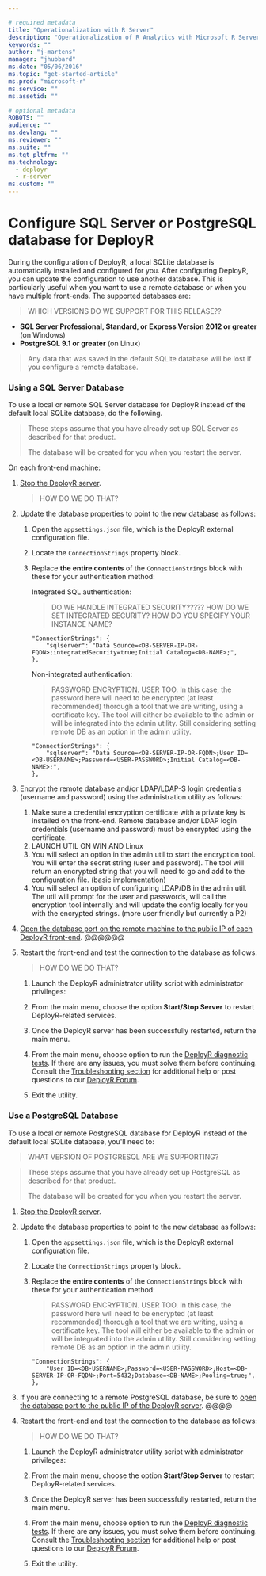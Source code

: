 ```yaml
---

# required metadata
title: "Operationalization with R Server"
description: "Operationalization of R Analytics with Microsoft R Server"
keywords: ""
author: "j-martens"
manager: "jhubbard"
ms.date: "05/06/2016"
ms.topic: "get-started-article"
ms.prod: "microsoft-r"
ms.service: ""
ms.assetid: ""

# optional metadata
ROBOTS: ""
audience: ""
ms.devlang: ""
ms.reviewer: ""
ms.suite: ""
ms.tgt_pltfrm: ""
ms.technology: 
  - deployr
  - r-server
ms.custom: ""
---
```


# Configure SQL Server or PostgreSQL database for DeployR

During the configuration of DeployR, a local SQLite database is automatically installed and configured for you. After configuring DeployR, you can update the configuration to use another database. This is particularly useful when you want to use a remote database or when you have multiple front-ends. The supported databases are:

> WHICH VERSIONS DO WE SUPPORT FOR THIS RELEASE??

+ **SQL Server Professional, Standard, or Express Version 2012 or greater** (on Windows)
+ **PostgreSQL 9.1 or greater** (on Linux) 

> Any data that was saved in the default SQLite database will be lost if you configure a remote database.

<a name="sqlserver"></a>

### Using a SQL Server Database

To use a local or remote SQL Server database for DeployR instead of the default local SQLite database, do the following.

> These steps assume that you have already set up SQL Server as described for that product.
>
> The database will be created for you when you restart the server.

On each front-end machine:

1.  [Stop the DeployR server](deployr-common-administration-tasks.md#startstop).
    > HOW DO WE DO THAT?

1.  Update the database properties to point to the new database as follows:

    1.  Open the `appsettings.json` file, which is the DeployR external configuration file.

    2.  Locate the `ConnectionStrings` property block.

    3.  Replace **the entire contents** of the `ConnectionStrings` block with these for your authentication method:

        Integrated SQL authentication:

        > DO WE HANDLE INTEGRATED SECURITY????? HOW DO WE SET INTEGRATED SECURITY? HOW DO YOU SPECIFY YOUR INSTANCE NAME?  

            "ConnectionStrings": {
                "sqlserver": "Data Source=<DB-SERVER-IP-OR-FQDN>;integratedSecurity=true;Initial Catalog=<DB-NAME>;",
            },
            
        Non-integrated authentication:
        > PASSWORD ENCRYPTION. USER TOO. In this case, the password here will need to be encrypted (at least recommended) thorough a tool that we are writing, using a certificate key. The tool will either be available to the admin or will be integrated into the admin utility. Still considering setting remote DB as an option in the admin utility.

            "ConnectionStrings": {
                "sqlserver": "Data Source=<DB-SERVER-IP-OR-FQDN>;User ID=<DB-USERNAME>;Password=<USER-PASSWORD>;Initial Catalog=<DB-NAME>;",
            },

1. Encrypt the remote database and/or LDAP/LDAP-S login credentials (username and password) using the administration utility as follows:
    1. Make sure a credential encryption certificate with a private key is installed on the front-end.  Remote database and/or LDAP login credentials (username and password) must be encrypted using the certificate.
    1. LAUNCH UTIL ON WIN AND Linux
    1. You will select an option in the admin util to start the encryption tool. You will enter the secret string (user and password). The tool will return an encrypted string that you will need to go and add to the configuration file. (basic implementation)
    1. You will select an option of configuring LDAP/DB in the admin util. The util will prompt for the user and passwords, will call the encryption tool internally and will update the config locally for you with the encrypted strings. (more user friendly but currently a P2)

1. [Open the database port on the remote machine to the public IP of each DeployR front-end](#firewall).  @@@@@@

1.  Restart the front-end and test the connection to the database as follows:
    > HOW DO WE DO THAT?

    1.  Launch the DeployR administrator utility script with administrator privileges:

    1.  From the main menu, choose the option **Start/Stop Server** to restart DeployR-related services.

    1.  Once the DeployR server has been successfully restarted, return the main menu.

    1.  From the main menu, choose option to run the [DeployR diagnostic tests](deployr-admin-diagnostics-troubleshooting.md#diagnostic-testing). If there are any issues, you must solve them before continuing. Consult the [Troubleshooting section](deployr-admin-diagnostics-troubleshooting.md) for additional help or post questions to our [DeployR Forum](http://go.microsoft.com/fwlink/?LinkID=708535).

    1.  Exit the utility.


<a name="postgresql"></a>
### Use a PostgreSQL Database

To use a local or remote PostgreSQL database for DeployR instead of the default local SQLite database, you'll need to:

> WHAT VERSION OF POSTGRESQL ARE WE SUPPORTING?


> These steps assume that you have already set up PostgreSQL as described for that product.
>
> The database will be created for you when you restart the server.

1.  [Stop the DeployR server](deployr-common-administration-tasks.md#startstop).

1.  Update the database properties to point to the new database as follows:

    1.  Open the `appsettings.json` file, which is the DeployR external configuration file.

    2.  Locate the `ConnectionStrings` property block.

    3.  Replace **the entire contents** of the `ConnectionStrings` block with these for your authentication method:
        > PASSWORD ENCRYPTION. USER TOO. In this case, the password here will need to be encrypted (at least recommended) thorough a tool that we are writing, using a certificate key. The tool will either be available to the admin or will be integrated into the admin utility. Still considering setting remote DB as an option in the admin utility.

            "ConnectionStrings": {
                "User ID=<DB-USERNAME>;Password=<USER-PASSWORD>;Host=<DB-SERVER-IP-OR-FQDN>;Port=5432;Database=<DB-NAME>;Pooling=true;",
            },            

1.  If you are connecting to a remote PostgreSQL database, be sure to [open the database port to the public IP of the DeployR server](#firewall).  @@@@

1.  Restart the front-end and test the connection to the database as follows:
    > HOW DO WE DO THAT?

    1.  Launch the DeployR administrator utility script with administrator privileges:

    1.  From the main menu, choose the option **Start/Stop Server** to restart DeployR-related services.

    1.  Once the DeployR server has been successfully restarted, return the main menu.

    1.  From the main menu, choose option to run the [DeployR diagnostic tests](deployr-admin-diagnostics-troubleshooting.md#diagnostic-testing). If there are any issues, you must solve them before continuing. Consult the [Troubleshooting section](deployr-admin-diagnostics-troubleshooting.md) for additional help or post questions to our [DeployR Forum](http://go.microsoft.com/fwlink/?LinkID=708535).

    1.  Exit the utility.